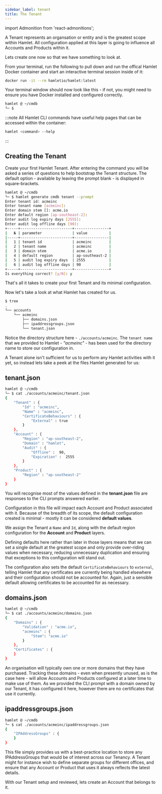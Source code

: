 ```yaml
---
sidebar_label: tenant
title: The Tenant
---
```

import Admonition from 'react-admonitions';

A Tenant represents an organsation or entity and is the greatest scope within Hamlet. All configuration applied at this layer is going to influence all Accounts and Products within it.

Lets create one now so that we have something to look at. 

From your terminal, run the following to pull down and run the offical Hamlet Docker container and start an interactive terminal session inside of it:

```bash
docker run -it --rm hamletio/hamlet:latest
```

Your terminal window should now look like this - if not, you might need to ensure you have Docker installed and configured correctly.

```bash
hamlet @ ~/cmdb
└─ $
```

:::note
All Hamlet CLI commands have useful help pages that can be accessed within the container:

```bash
hamlet <command> --help
```
:::

## Creating the Tenant

Create your first Hamlet Tenant. After entering the command you will be asked a series of questions to help bootstrap the Tenant structure. The default option - available by leaving the prompt blank - is displayed in square-brackets.

```bash
hamlet @ ~/cmdb
└─ $ hamlet generate cmdb tenant --prompt
Enter tenant id: acmeinc
Enter tenant name [acmeinc]:
Enter domain stem []: acme.io
Enter default region [ap-southeast-2]:
Enter audit log expiry days [2555]:
Enter audit log offline days [90]:
+-----+------------------------+----------------+
|   № | parameter              | value          |
|-----+------------------------+----------------|
|   1 | tenant id              | acmeinc        |
|   2 | tenant name            | acmeinc        |
|   3 | domain stem            | acme.io        |
|   4 | default region         | ap-southeast-2 |
|   5 | audit log expiry days  | 2555           |
|   6 | audit log offline days | 90             |
+-----+------------------------+----------------+
Is everything correct? [y/N]: y
```

That's all it takes to create your first Tenant and its minimal configuration. 

Now let's take a look at what Hamlet has created for us. 

```bash
$ tree
.
└── accounts
    └── acmeinc
        ├── domains.json
        ├── ipaddressgroups.json
        └── tenant.json
```


Notice the directory structure here - `./accounts/acmeinc`. The `tenant name` that we provided to Hamlet - *"acmeinc"* - has been used for the directory name to store our configuration in.

A Tenant alone isn't sufficient for us to perform any Hamlet activities with it yet, so instead lets take a peek at the files Hamlet generated for us:

## tenant.json

```bash
hamlet @ ~/cmdb
└─ $ cat ./accounts/acmeinc/tenant.json
{
    "Tenant" : {
        "Id" : "acmeinc",
        "Name" : "acmeinc",
        "CertificateBehaviours" : {
            "External" : true
        }
    },
    "Account" : {
        "Region" : "ap-southeast-2",
        "Domain" : "hamlet",
        "Audit" : {
            "Offline" :  90,
            "Expiration" :  2555
        }
    },
    "Product" : {
        "Region" : "ap-southeast-2"
    }
}
```

You will recognise most of the values defined in the **tenant.json** file are responses to the CLI prompts answered earlier. 

Configuration in this file will impact each Account and Product associated with it. Because of the breadth of its scope, the default configuration created is minimal - mostly it can be considered **default values**. 

We assign the Tenant a `Name` and `Id`, along with the default region configuration for the **Account** and **Product** layers. 

Defining defaults here rather than later in those layers means that we can set a single default at the greatest scope and only provide over-riding values when necessary, reducing unnecessary duplication and ensuring that exceptions to this configuration will stand out.

The configuration also sets the default `CertificateBehaviours` to `external`, telling Hamlet that any certificates are currently being handled elsewhere and their configuration should not be accounted for. Again, just a sensible default allowing certificates to be accounted for as necessary.

## domains.json

```bash
hamlet @ ~/cmdb
└─ $ cat ./accounts/acmeinc/domains.json
{
    "Domains" : {
        "Validation" : "acme.io",
        "acmeinc" : {
            "Stem": "acme.io"
        }
    },
    "Certificates" : {
    }
}
```

An organisation will typically own one or more domains that they have purchased. Tracking these domains - even when presently unused, as is the case here - will allow Accounts and Products configured at a later time to make use of them. As we provided the CLI prompt with a domain owned by our Tenant, it has configured it here, however there are no certificates that use it currently.

## ipaddressgroups.json

```bash
hamlet @ ~/cmdb
└─ $ cat ./accounts/acmeinc/ipaddressgroups.json
{
    "IPAddressGroups" : {
    }
}
```

This file simply provides us with a best-practice location to store any IPAddressGroups that would be of interest across our Tenancy. A Tenant might for instance wish to define separate groups for different offices, and ensure that any Account or Product that uses it always reflects the latest details.

With our Tenant setup and reviewed, lets create an Account that belongs to it.
